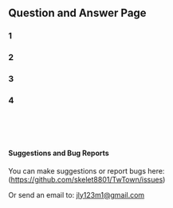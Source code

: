 ## Question and Answer Page



### 1

### 2


### 3


### 4





<br>
<br> 
<br> 



#### Suggestions and Bug Reports


You can make suggestions or report bugs here: (https://github.com/skelet8801/TwTown/issues)

Or send an email to: jly123m1@gmail.com
